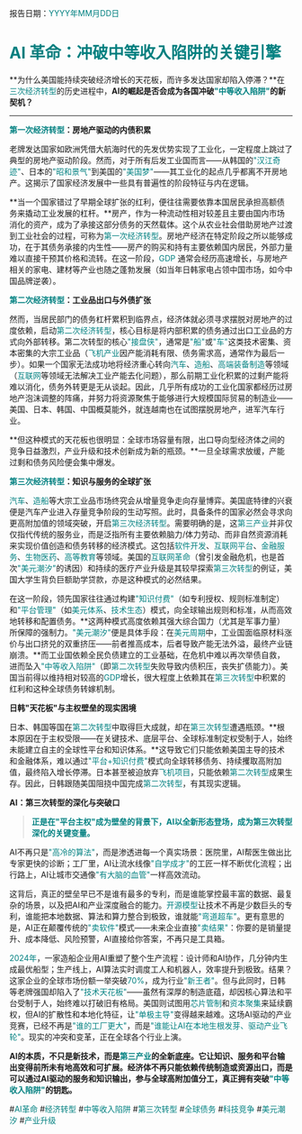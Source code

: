 报告日期：<font color="teal">YYYY年MM月DD日</font>

# <font color="teal">AI 革命：冲破中等收入陷阱的关键引擎</font>

**为什么美国能持续突破经济增长的天花板，而许多发达国家却陷入停滞？**在<font color="teal">三次经济转型</font>的历史进程中，**AI的崛起是否会成为各国冲破<font color="teal">"中等收入陷阱"</font>的新契机？**

---

**<font color="teal">第一次经济转型</font>：房地产驱动的内债积累**

老牌发达国家如欧洲凭借大航海时代的先发优势实现了工业化，一定程度上跳过了典型的房地产驱动阶段。然而，对于所有后发工业国而言——从韩国的<font color="teal">"汉江奇迹"</font>、日本的<font color="teal">"昭和景气"</font>到美国的<font color="teal">"美国梦"</font>——其工业化的起点几乎都离不开房地产。这揭示了国家经济发展中一些具有普遍性的阶段特征与内在逻辑。

**当一个国家错过了早期全球扩张的红利，便往往需要依靠本国居民承担高额债务来撬动工业发展的杠杆。**房产，作为一种流动性相对较差且主要由国内市场消化的资产，成为了承接这部分债务的天然载体。这个从农业社会借助房地产过渡到工业社会的过程，可称为<font color="teal">第一次经济转型</font>。房地产经济在特定阶段之所以能够成功，在于其债务承接的内生性——房产的购买和持有主要依赖国内居民，外部力量难以直接干预其价格和流转。在这一阶段，<font color="teal">GDP</font> 通常会经历高速增长，与房地产相关的家电、建材等产业也随之蓬勃发展（如当年日韩家电占领中国市场，如今中国品牌逆袭）。

**<font color="teal">第二次经济转型</font>：工业品出口与外债扩张**

然而，当居民部门的债务杠杆累积到临界点，经济体就必须寻求摆脱对房地产的过度依赖，启动<font color="teal">第二次经济转型</font>，核心目标是将内部积累的债务通过出口工业品的方式向外部转移。第二次转型的核心<font color="teal">"接盘侠"</font>，通常是<font color="teal">"船"</font>或<font color="teal">"车"</font>这类技术密集、资本密集的大宗工业品（<font color="teal">飞机产业</font>因产能消耗有限、债务需求高，通常作为最后一步）。如果一个国家无法成功地将经济重心转向<font color="teal">汽车</font>、<font color="teal">造船</font>、<font color="teal">高端装备制造</font>等领域（<font color="teal">互联网</font>等领域无法解决工业产能去化问题），那么前期工业化积累的过剩产能将难以消化，债务外转更是无从谈起。因此，几乎所有成功的工业化国家都经历过房地产泡沫调整的阵痛，并努力将资源聚焦于能够进行大规模国际贸易的制造业——美国、日本、韩国、中国概莫能外，就连越南也在试图摆脱房地产，进军汽车行业。

**但这种模式的天花板也很明显：全球市场容量有限，出口导向型经济体之间的竞争日益激烈，产业升级和技术创新成为新的瓶颈。**一旦全球需求放缓，产能过剩和债务风险便会集中爆发。

**<font color="teal">第三次经济转型</font>：知识与服务的全球扩张**

<font color="teal">汽车</font>、<font color="teal">造船</font>等大宗工业品市场终究会从增量竞争走向存量博弈。美国底特律的兴衰便是汽车产业进入存量竞争阶段的生动写照。此时，具备条件的国家必然会寻求向更高附加值的领域突破，开启<font color="teal">第三次经济转型</font>。需要明确的是，这<font color="teal">第三产业</font>并非仅仅指代传统的服务业，而是泛指所有主要依赖脑力/体力劳动、而非自然资源消耗来实现价值创造和债务转移的经济模式。这包括<font color="teal">软件开发</font>、<font color="teal">互联网平台</font>、<font color="teal">金融服务</font>、<font color="teal">生物医药</font>、<font color="teal">高等教育</font>等领域。美国的<font color="teal">互联网革命</font>（曾引发金融危机，也是首次<font color="teal">"美元潮汐"</font>的诱因）和持续的医疗产业升级是其较早探索<font color="teal">第三次转型</font>的例证，美国大学生背负巨额助学贷款，亦是这种模式的必然结果。

在这一阶段，领先国家往往通过构建<font color="teal">"知识付费"</font>（如专利授权、规则标准制定）和<font color="teal">"平台管理"</font>（如<font color="teal">美元体系</font>、<font color="teal">技术生态</font>）模式，向全球输出规则和标准，从而高效地转移和配置债务。**这两种模式高度依赖其强大综合国力（尤其是军事力量）所保障的强制力。<font color="teal">"美元潮汐"</font>便是具体手段：在<font color="teal">美元周期</font>中，工业国面临原材料涨价与出口挤兑的双重挤压——前者推高成本，后者导致产能无法外溢，最终产业链崩溃。**而工业国依赖全民负债建立的工业基础，在危机中难以再次举债自救，进而坠入<font color="teal">"中等收入陷阱"</font>（即<font color="teal">第二次转型</font>失败导致内债积压，丧失扩债能力）。美国当前得以维持相对较高的<font color="teal">GDP</font>增长，很大程度上依赖其在<font color="teal">第三次转型</font>中积累的红利和这种全球债务转嫁机制。

**日韩"天花板"与主权壁垒的现实困境**

日本、韩国等国在<font color="teal">第二次转型</font>中取得巨大成就，却在<font color="teal">第三次转型</font>遭遇瓶颈。**根本原因在于主权受限——在关键技术、底层平台、全球标准制定权受制于人，始终未能建立自主的全球性平台和知识体系。**这导致它们只能依赖美国主导的技术和金融体系，难以通过<font color="teal">"平台+知识付费"</font>模式向全球转移债务、持续攫取高附加值，最终陷入增长停滞。日本甚至被迫放弃<font color="teal">飞机项目</font>，只能依赖<font color="teal">第二次转型</font>成果生存。因此，日韩跟随美国阻挠中国完成<font color="teal">第二次转型</font>，有其现实逻辑。

**AI：第三次转型的深化与突破口**

> <font color="teal"><b>正是在"平台主权"成为壁垒的背景下，AI以全新形态登场，成为第三次转型深化的关键变量。</b></font>

AI不再只是<font color="teal">"高冷的算法"</font>，而是渗透进每一个真实场景：医院里，AI帮医生做出比专家更快的诊断；工厂里，AI让流水线像<font color="teal">"自学成才"</font>的工匠一样不断优化流程；出行路上，AI让城市交通像<font color="teal">"有大脑的血管"</font>一样高效流动。

这背后，真正的壁垒早已不是谁有最多的专利，而是谁能掌控最丰富的数据、最复杂的场景，以及把AI和产业深度融合的能力。<font color="teal">开源模型</font>让技术不再是少数巨头的专利，谁能把本地数据、算法和算力整合到极致，谁就能<font color="teal">"弯道超车"</font>。更有意思的是，AI正在颠覆传统的<font color="teal">"卖软件"</font>模式——未来企业直接<font color="teal">"卖结果"</font>：你要的是销量提升、成本降低、风险预警，AI直接给你答案，不再只是工具箱。

<font color="teal">2024年</font>，一家造船企业用AI重塑了整个生产流程：设计师和AI协作，几分钟内生成最优船型；生产线上，AI算法实时调度工人和机器人，效率提升到极致。结果？这家企业的全球市场份额一举突破<font color="teal">70%</font>，成为行业<font color="teal">"新王者"</font>。但与此同时，日韩等老牌强国却陷入了<font color="teal">"技术天花板"</font>——虽然有深厚的制造底蕴，却因核心算法和平台受制于人，始终难以打破旧有格局。美国则试图用<font color="teal">芯片管制</font>和<font color="teal">资本聚集</font>来延续霸权，但AI的扩散性和本地化特征，让<font color="teal">"单极主导"</font>变得越来越难。这场AI驱动的产业竞赛，已经不再是<font color="teal">"谁的工厂更大"</font>，而是<font color="teal">"谁能让AI在本地生根发芽、驱动产业飞轮"</font>。现实的冲突和变革，正在全球各个行业上演。

**AI的本质，不只是新技术，而是<font color="teal">第三产业</font>的全新底座。它让知识、服务和平台输出变得前所未有地高效和可扩展。经济体不再只能依赖传统制造或资源出口，而是可以通过AI驱动的服务和知识输出，参与全球高附加值分工，真正拥有突破<font color="teal">"中等收入陷阱"</font>的钥匙。**

#<font color="teal">AI革命</font> #<font color="teal">经济转型</font> #<font color="teal">中等收入陷阱</font> #<font color="teal">第三次转型</font> #<font color="teal">全球债务</font> #<font color="teal">科技竞争</font> #<font color="teal">美元潮汐</font> #<font color="teal">产业升级</font> 